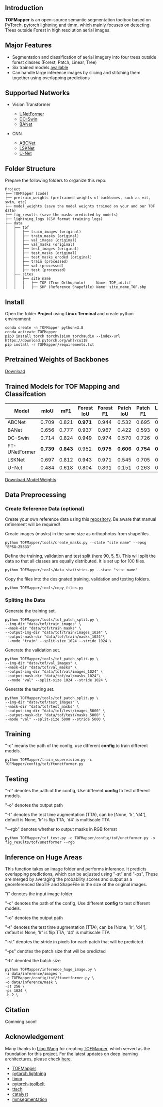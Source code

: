 ## Introduction

**TOFMapper** is an open-source  semantic segmentation toolbox based on PyTorch, [pytorch lightning](https://www.pytorchlightning.ai/) and [timm](https://github.com/rwightman/pytorch-image-models), 
which mainly focuses on detecting Trees outside Forest in high resolution aerial images. 


## Major Features

- Segmentation and classification of aerial imagery into four trees outside forest classes (Forest, Patch, Linear, Tree)
- Six trained models [available](https://myshare.uni-osnabrueck.de/d/1926bba15b42484282fc/)
- Can handle large inference images by slicing and stitching them together using overlapping predictions

## Supported Networks

- Vision Transformer

  - [UNetFormer](https://authors.elsevier.com/a/1fIji3I9x1j9Fs) 
  - [DC-Swin](https://ieeexplore.ieee.org/abstract/document/9681903)
  - [BANet](https://www.mdpi.com/2072-4292/13/16/3065)
  
- CNN
 
  - [ABCNet](https://www.sciencedirect.com/science/article/pii/S0924271621002379)
  - [LSKNet](https://doi.org/10.1007/s11263-024-02247-9)
  - [U-Net](https://arxiv.org/abs/1505.04597)
  
## Folder Structure

Prepare the following folders to organize this repo:
```none
Project
├── TOFMapper (code)
├── pretrain_weights (pretrained weights of backbones, such as vit, swin, etc)
├── model_weights (save the model weights trained on your and our TOF data)
├── fig_results (save the masks predicted by models)
├── lightning_logs (CSV format training logs)
├── data
│   ├── tof
│   │   ├── train_images (original)
│   │   ├── train_masks (original)
│   │   ├── val_images (original)
│   │   ├── val_masks (original)
│   │   ├── test_images (original)
│   │   ├── test_masks (original)
│   │   ├── test_masks_eroded (original)
│   │   ├── train (processed)
│   │   ├── val (processed)
│   │   ├── test (processed)
│   ├── sites
│   │   ├── site name
│   │   |   ├── TOP (True Orthophoto)     Name: TOP_id.tif
│   │   |   ├── SHP (Reference Shapefile) Name: site_name_TOF.shp
```

## Install

Open the folder **Project** using **Linux Terminal** and create python environment:
```
conda create -n TOFMapper python=3.8
conda activate TOFMapper
pip3 install torch torchvision torchaudio --index-url https://download.pytorch.org/whl/cu118
pip install -r TOFMapper/requirements.txt
```

## Pretrained Weights of Backbones

[Download](https://myshare.uni-osnabrueck.de/d/f91f2814194a4e708822/)

## Trained Models for TOF Mapping and Classifcation

| Model           | mIoU  | mF1   | Forest IoU | Forest F1 | Patch IoU | Patch F1 | Linear IoU | Linear F1 | Tree IoU | Tree F1 |
|-----------------|-------|-------|------------|-----------|-----------|----------|------------|-----------|----------|---------|
| ABCNet          | 0.709 | 0.821 | **0.971** | 0.944     | 0.532     | 0.695    | 0.739      | 0.850     | 0.622    | 0.767   |
| BANet           | 0.656 | 0.777 | 0.937      | 0.967     | 0.422     | 0.593    | 0.689      | 0.816     | 0.575    | 0.730   |
| DC-Swin         | 0.714 | 0.824 | 0.949      | 0.974     | 0.570     | 0.726    | 0.751      | 0.858     | 0.586    | 0.727   |
| FT-UNetFormer   | **0.739** | **0.843** | 0.952      | **0.975** | **0.606** | **0.754** | **0.774**  | **0.872** | **0.626** | **0.770** |
| LSKNet          | 0.697 | 0.812 | 0.943      | 0.971     | 0.545     | 0.705    | 0.718      | 0.836     | 0.582    | 0.736   |
| U-Net           | 0.484 | 0.618 | 0.804      | 0.891     | 0.151     | 0.263    | 0.527      | 0.690     | 0.456    | 0.626   |

[Download Model Weights](https://myshare.uni-osnabrueck.de/d/1926bba15b42484282fc/)

## Data Preprocessing

### Create Reference Data (optional)
Create your own reference data using this [repository](https://github.com/Moerizzy/Manual_TOF_Detection.git). Be aware that manual refinement will be required!

Create images (masks) in the same size as orthophotos from shapefiles.
```
python TOFMapper/tools/create_masks.py --state "site name" --epsg "EPSG:25833"
```

Define the training, validation and test split (here 90, 5, 5). This will split the data so that all classes are equally distributed. It is set up for 100 files.
```
python TOFMapper/tools/data_statistics.py --state "site name"
```

Copy the files into the designated training, validation and testing folders.
```
python TOFMapper/tools/copy_files.py
```

### Spliting the Data

Generate the training set.
```
python TOFMapper/tools/tof_patch_split.py \
--img-dir "data/tof/train_images" \
--mask-dir "data/tof/train_masks" \
--output-img-dir "data/tof/train/images_1024" \
--output-mask-dir "data/tof/train/masks_1024"\
 --mode "train" --split-size 1024 --stride 1024 \
```
Generate the validation set.
```
python TOFMapper/tools/tof_patch_split.py \
--img-dir "data/tof/val_images" \
--mask-dir "data/tof/val_masks" \
--output-img-dir "data/tof/val/images_1024" \
--output-mask-dir "data/tof/val/masks_1024"\
 --mode "val" --split-size 1024 --stride 1024 \
```
Generate the testing set.
```
python TOFMapper/tools/tof_patch_split.py \
--img-dir "data/tof/test_images" \
--mask-dir "data/tof/test_masks" \
--output-img-dir "data/tof/test/images_5000" \
--output-mask-dir "data/tof/test/masks_5000" \
--mode "val" --split-size 5000 --stride 5000 \
```

## Training

"-c" means the path of the config, use different **config** to train different models.

```
python TOFMapper/train_supervision.py -c TOFMapper/config/tof/ftunetformer.py
```

## Testing

"-c" denotes the path of the config, Use different **config** to test different models. 

"-o" denotes the output path 

"-t" denotes the test time augmentation (TTA), can be [None, 'lr', 'd4'], default is None, 'lr' is flip TTA, 'd4' is multiscale TTA

"--rgb" denotes whether to output masks in RGB format

```
python TOFMapper/tof_test.py -c TOFMapper/config/tof/unetformer.py -o fig_results/tof/unetformer --rgb
```

## Inference on Huge Areas

This function takes an image folder and performs inference. It predicts overlapping predictions, which can be adjusted using "-st" and "-ps". These are merged by averaging the probability scores and output as a georeferenced GeoTIF and ShapeFile in the size of the original images.

"i" denotes the input image folder 

"-c" denotes the path of the config, Use different **config** to test different models. 

"-o" denotes the output path 

"-t" denotes the test time augmentation (TTA), can be [None, 'lr', 'd4'], default is None, 'lr' is flip TTA, 'd4' is multiscale TTA

"-st" denotes the stride in pixels for each patch that will be predicted.

"-ps" denotes the patch size that will be predicted

"-b" denoted the batch size


```
python TOFMapper/inference_huge_image.py \
-i data/inference/images \
-c TOFMapper/config/tof/ftunetformer.py \
-o data/inference/mask \
-st 256 \
-ps 1024 \
-b 2 \
```

## Citation

Comming soon!

## Acknowledgement

Many thanks to [Libo Wang](https://github.com/WangLibo1995) for creating [TOFMapper](https://github.com/WangLibo1995/GeoSeg), which served as the foundation for this project. For the latest updates on deep learning architectures, please check [here](https://github.com/WangLibo1995/GeoSeg).

- [TOFMapper](https://github.com/WangLibo1995/TOFMapper)
- [pytorch lightning](https://www.pytorchlightning.ai/)
- [timm](https://github.com/rwightman/pytorch-image-models)
- [pytorch-toolbelt](https://github.com/BloodAxe/pytorch-toolbelt)
- [ttach](https://github.com/qubvel/ttach)
- [catalyst](https://github.com/catalyst-team/catalyst)
- [mmsegmentation](https://github.com/open-mmlab/mmsegmentation)
